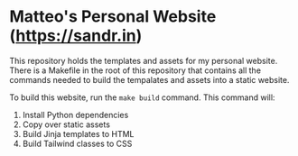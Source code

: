 # Matteo's Personal Website (https://sandr.in)

This repository holds the templates and assets for my personal website. There is
a Makefile in the root of this repository that contains all the commands needed
to build the tempalates and assets into a static website.

To build this website, run the `make build` command. This command will:

1. Install Python dependencies
2. Copy over static assets
3. Build Jinja templates to HTML
4. Build Tailwind classes to CSS
